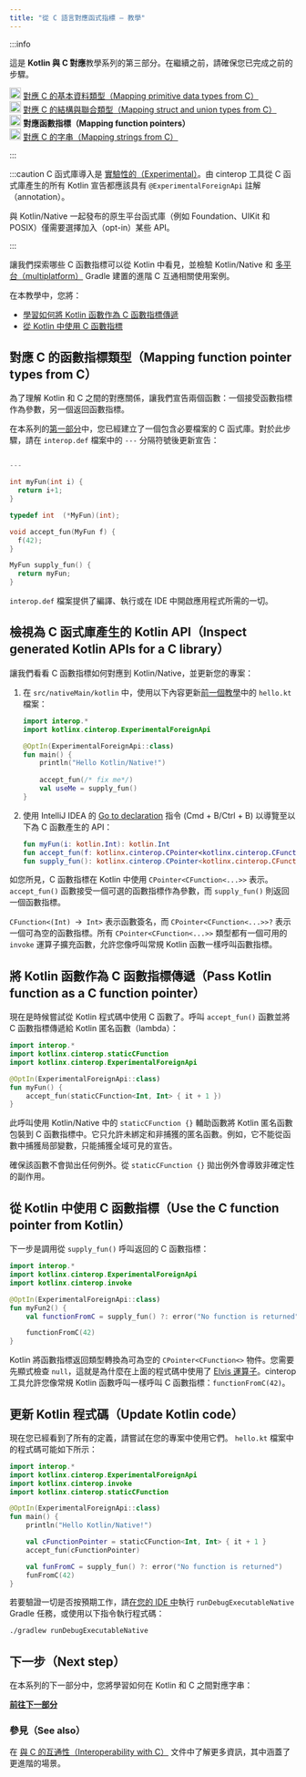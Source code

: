 ```yaml
---
title: "從 C 語言對應函式指標 – 教學"
---
```

:::info
<p>
   這是 <strong>Kotlin 與 C 對應</strong>教學系列的第三部分。在繼續之前，請確保您已完成之前的步驟。
</p>
<p>
   <img src="/img/icon-1-done.svg" width="20" alt="First step"/> <a href="mapping-primitive-data-types-from-c">對應 C 的基本資料類型（Mapping primitive data types from C）</a><br/>
        <img src="/img/icon-2-done.svg" width="20" alt="Second step"/> <a href="mapping-struct-union-types-from-c">對應 C 的結構與聯合類型（Mapping struct and union types from C）</a><br/>
        <img src="/img/icon-3.svg" width="20" alt="Third step"/> <strong>對應函數指標（Mapping function pointers）</strong><br/>
        <img src="/img/icon-4-todo.svg" width="20" alt="Fourth step"/> <a href="mapping-strings-from-c">對應 C 的字串（Mapping strings from C）</a><br/>
</p>

:::

:::caution
C 函式庫導入是 [實驗性的（Experimental）](components-stability#stability-levels-explained)。由 cinterop 工具從 C 函式庫產生的所有 Kotlin 宣告都應該具有 `@ExperimentalForeignApi` 註解（annotation）。

與 Kotlin/Native 一起發布的原生平台函式庫（例如 Foundation、UIKit 和 POSIX）僅需要選擇加入（opt-in）某些 API。

:::

讓我們探索哪些 C 函數指標可以從 Kotlin 中看見，並檢驗 Kotlin/Native 和 [多平台（multiplatform）](gradle-configure-project#targeting-multiple-platforms) Gradle 建置的進階 C 互通相關使用案例。

在本教學中，您將：

* [學習如何將 Kotlin 函數作為 C 函數指標傳遞](#pass-kotlin-function-as-a-c-function-pointer)
* [從 Kotlin 中使用 C 函數指標](#use-the-c-function-pointer-from-kotlin)

## 對應 C 的函數指標類型（Mapping function pointer types from C）

為了理解 Kotlin 和 C 之間的對應關係，讓我們宣告兩個函數：一個接受函數指標作為參數，另一個返回函數指標。

在本系列的[第一部分](mapping-primitive-data-types-from-c)中，您已經建立了一個包含必要檔案的 C 函式庫。對於此步驟，請在 `interop.def` 檔案中的 `---` 分隔符號後更新宣告：

```c 

---

int myFun(int i) {
  return i+1;
}

typedef int  (*MyFun)(int);

void accept_fun(MyFun f) {
  f(42);
}

MyFun supply_fun() {
  return myFun;
}
``` 

`interop.def` 檔案提供了編譯、執行或在 IDE 中開啟應用程式所需的一切。

## 檢視為 C 函式庫產生的 Kotlin API（Inspect generated Kotlin APIs for a C library）

讓我們看看 C 函數指標如何對應到 Kotlin/Native，並更新您的專案：

1. 在 `src/nativeMain/kotlin` 中，使用以下內容更新[前一個教學](mapping-struct-union-types-from-c)中的 `hello.kt` 檔案：

   ```kotlin
   import interop.*
   import kotlinx.cinterop.ExperimentalForeignApi
   
   @OptIn(ExperimentalForeignApi::class)
   fun main() {
       println("Hello Kotlin/Native!")
      
       accept_fun(/* fix me*/)
       val useMe = supply_fun()
   }
   ```

2. 使用 IntelliJ IDEA 的 [Go to declaration](https://www.jetbrains.com/help/rider/Navigation_and_Search__Go_to_Declaration.html)
   指令 (<shortcut>Cmd + B</shortcut>/<shortcut>Ctrl + B</shortcut>) 以導覽至以下為 C 函數產生的 API：

   ```kotlin
   fun myFun(i: kotlin.Int): kotlin.Int
   fun accept_fun(f: kotlinx.cinterop.CPointer<kotlinx.cinterop.CFunction<(kotlin.Int) `->` kotlin.Int>>? /* from: interop.MyFun? */)
   fun supply_fun(): kotlinx.cinterop.CPointer<kotlinx.cinterop.CFunction<(kotlin.Int) `->` kotlin.Int>>? /* from: interop.MyFun? */
   ```

如您所見，C 函數指標在 Kotlin 中使用 `CPointer<CFunction<...>>` 表示。`accept_fun()` 函數接受一個可選的函數指標作為參數，而 `supply_fun()` 則返回一個函數指標。

`CFunction<(Int) `->` Int>` 表示函數簽名，而 `CPointer<CFunction<...>>?` 表示一個可為空的函數指標。所有 `CPointer<CFunction<...>>` 類型都有一個可用的 `invoke` 運算子擴充函數，允許您像呼叫常規 Kotlin 函數一樣呼叫函數指標。

## 將 Kotlin 函數作為 C 函數指標傳遞（Pass Kotlin function as a C function pointer）

現在是時候嘗試從 Kotlin 程式碼中使用 C 函數了。呼叫 `accept_fun()` 函數並將 C 函數指標傳遞給 Kotlin 匿名函數（lambda）：

```kotlin
import interop.*
import kotlinx.cinterop.staticCFunction
import kotlinx.cinterop.ExperimentalForeignApi

@OptIn(ExperimentalForeignApi::class)
fun myFun() {
    accept_fun(staticCFunction<Int, Int> { it + 1 })
}
```

此呼叫使用 Kotlin/Native 中的 `staticCFunction {}` 輔助函數將 Kotlin 匿名函數包裝到 C 函數指標中。它只允許未綁定和非捕獲的匿名函數。例如，它不能從函數中捕獲局部變數，只能捕獲全域可見的宣告。

確保該函數不會拋出任何例外。從 `staticCFunction {}` 拋出例外會導致非確定性的副作用。

## 從 Kotlin 中使用 C 函數指標（Use the C function pointer from Kotlin）

下一步是調用從 `supply_fun()` 呼叫返回的 C 函數指標：

```kotlin
import interop.*
import kotlinx.cinterop.ExperimentalForeignApi
import kotlinx.cinterop.invoke

@OptIn(ExperimentalForeignApi::class)
fun myFun2() {
    val functionFromC = supply_fun() ?: error("No function is returned")

    functionFromC(42)
}
```

Kotlin 將函數指標返回類型轉換為可為空的 `CPointer<CFunction<>` 物件。您需要先顯式檢查 `null`，這就是為什麼在上面的程式碼中使用了 [Elvis 運算子](null-safety)。cinterop 工具允許您像常規 Kotlin 函數呼叫一樣呼叫 C 函數指標：`functionFromC(42)`。

## 更新 Kotlin 程式碼（Update Kotlin code）

現在您已經看到了所有的定義，請嘗試在您的專案中使用它們。
`hello.kt` 檔案中的程式碼可能如下所示：

```kotlin
import interop.*
import kotlinx.cinterop.ExperimentalForeignApi
import kotlinx.cinterop.invoke
import kotlinx.cinterop.staticCFunction

@OptIn(ExperimentalForeignApi::class)
fun main() {
    println("Hello Kotlin/Native!")

    val cFunctionPointer = staticCFunction<Int, Int> { it + 1 }
    accept_fun(cFunctionPointer)

    val funFromC = supply_fun() ?: error("No function is returned")
    funFromC(42)
}
```

若要驗證一切是否按預期工作，請[在您的 IDE 中](native-get-started#build-and-run-the-application)執行 `runDebugExecutableNative` Gradle 任務，或使用以下指令執行程式碼：

```bash
./gradlew runDebugExecutableNative
```

## 下一步（Next step）

在本系列的下一部分中，您將學習如何在 Kotlin 和 C 之間對應字串：

**[前往下一部分](mapping-strings-from-c)**

### 參見（See also）

在 [與 C 的互通性（Interoperability with C）](native-c-interop) 文件中了解更多資訊，其中涵蓋了更進階的場景。
